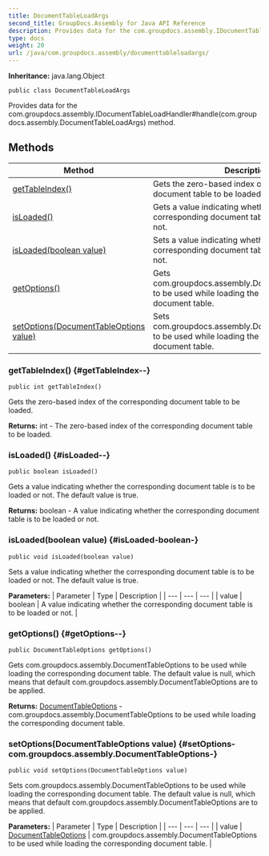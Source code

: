 ```yaml
---
title: DocumentTableLoadArgs
second_title: GroupDocs.Assembly for Java API Reference
description: Provides data for the com.groupdocs.assembly.IDocumentTableLoadHandlerhandlecom.groupdocs.assembly.DocumentTableLoadArgs method.
type: docs
weight: 20
url: /java/com.groupdocs.assembly/documenttableloadargs/
---
```

**Inheritance:**
java.lang.Object
```
public class DocumentTableLoadArgs
```

Provides data for the com.groupdocs.assembly.IDocumentTableLoadHandler\#handle(com.groupdocs.assembly.DocumentTableLoadArgs) method.
## Methods

| Method | Description |
| --- | --- |
| [getTableIndex()](#getTableIndex--) | Gets the zero-based index of the corresponding document table to be loaded. |
| [isLoaded()](#isLoaded--) | Gets a value indicating whether the corresponding document table is to be loaded or not. |
| [isLoaded(boolean value)](#isLoaded-boolean-) | Sets a value indicating whether the corresponding document table is to be loaded or not. |
| [getOptions()](#getOptions--) | Gets com.groupdocs.assembly.DocumentTableOptions to be used while loading the corresponding document table. |
| [setOptions(DocumentTableOptions value)](#setOptions-com.groupdocs.assembly.DocumentTableOptions-) | Sets com.groupdocs.assembly.DocumentTableOptions to be used while loading the corresponding document table. |
### getTableIndex() {#getTableIndex--}
```
public int getTableIndex()
```


Gets the zero-based index of the corresponding document table to be loaded.

**Returns:**
int - The zero-based index of the corresponding document table to be loaded.
### isLoaded() {#isLoaded--}
```
public boolean isLoaded()
```


Gets a value indicating whether the corresponding document table is to be loaded or not. The default value is true.

**Returns:**
boolean - A value indicating whether the corresponding document table is to be loaded or not.
### isLoaded(boolean value) {#isLoaded-boolean-}
```
public void isLoaded(boolean value)
```


Sets a value indicating whether the corresponding document table is to be loaded or not. The default value is true.

**Parameters:**
| Parameter | Type | Description |
| --- | --- | --- |
| value | boolean | A value indicating whether the corresponding document table is to be loaded or not. |

### getOptions() {#getOptions--}
```
public DocumentTableOptions getOptions()
```


Gets com.groupdocs.assembly.DocumentTableOptions to be used while loading the corresponding document table. The default value is null, which means that default com.groupdocs.assembly.DocumentTableOptions are to be applied.

**Returns:**
[DocumentTableOptions](../../com.groupdocs.assembly/documenttableoptions) - com.groupdocs.assembly.DocumentTableOptions to be used while loading the corresponding document table.
### setOptions(DocumentTableOptions value) {#setOptions-com.groupdocs.assembly.DocumentTableOptions-}
```
public void setOptions(DocumentTableOptions value)
```


Sets com.groupdocs.assembly.DocumentTableOptions to be used while loading the corresponding document table. The default value is null, which means that default com.groupdocs.assembly.DocumentTableOptions are to be applied.

**Parameters:**
| Parameter | Type | Description |
| --- | --- | --- |
| value | [DocumentTableOptions](../../com.groupdocs.assembly/documenttableoptions) | com.groupdocs.assembly.DocumentTableOptions to be used while loading the corresponding document table. |


